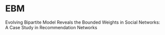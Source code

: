 # EBM
Evolving Bipartite Model Reveals the Bounded Weights in Social Networks: A Case Study in Recommendation Networks
